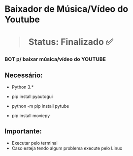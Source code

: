 <h1>Baixador de Música/Vídeo do Youtube<h1>

> Status: Finalizado ✅

### BOT p/ baixar música/vídeo do YOUTUBE

## Necessário:

+ Python 3.*
* pip install pyautogui
- python -m pip install pytube
+ pip install moviepy

## Importante:
+ Executar pelo terminal
+ Caso esteja tendo algum problema execute pelo Linux
